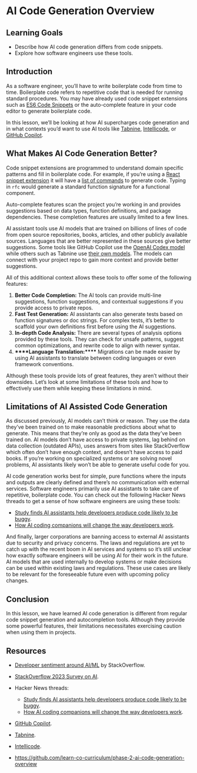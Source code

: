# AI Code Generation Overview

## Learning Goals

- Describe how AI code generation differs from code snippets.
- Explore how software engineers use these tools.

## Introduction

As a software engineer, you’ll have to write boilerplate code from time to time.
Boilerplate code refers to repetitive code that is needed for running standard
procedures. You may have already used code snippet extensions such as
[ES6 Code Snippets](https://marketplace.visualstudio.com/items?itemName=xabikos.JavaScriptSnippets&ssr=false#review-details)
or the auto-complete feature in your code editor to generate boilerplate code.

In this lesson, we’ll be looking at how AI supercharges code generation and in
what contexts you’d want to use AI tools like
[Tabnine](https://www.tabnine.com/),
[Intellicode](https://visualstudio.microsoft.com/services/intellicode/), or
[GitHub Copilot](https://github.com/features/copilot).

## What Makes AI Code Generation Better?

Code snippet extensions are programmed to understand domain specific patterns
and fill in boilerplate code. For example, if you’re using a
[React snippet extension](https://marketplace.visualstudio.com/items?itemName=dsznajder.es7-react-js-snippets)
it will have a
[list of commands](https://github.com/ults-io/vscode-react-javascript-snippets/blob/HEAD/docs/Snippets.md)
to generate code. Typing in `rfc` would generate a standard function signature
for a functional component.

Auto-complete features scan the project you’re working in and provides
suggestions based on data types, function definitions, and package dependencies.
These completion features are usually limited to a few lines.

AI assistant tools use AI models that are trained on billions of lines of code
from open source repositories, books, articles, and other publicly available
sources. Languages that are better represented in these sources give better
suggestions. Some tools like GitHub Copilot use the
[OpenAI Codex model](https://openai.com/blog/openai-codex) while others such as
Tabnine use
[their own models](https://www.tabnine.com/blog/announcing-tabnine-next-generation/).
The models can connect with your project repo to gain more context and provide
better suggestions.

All of this additional context allows these tools to offer some of the following
features:

1. **Better Code Completion:** The AI tools can provide multi-line suggestions,
   function suggestions, and contextual suggestions if you provide access to
   private repos.
2. **Fast Test Generation:** AI assistants can also generate tests based on
   function signatures or doc strings. For complex tests, it’s better to
   scaffold your own definitions first before using the AI suggestions.
3. **In-depth Code Analysis:** There are several types of analysis options
   provided by these tools. They can check for unsafe patterns, suggest common
   optimizations, and rewrite code to align with newer syntax.
4. ********************\*\*\*\*********************Language
   Translation:********************\*\*\*\********************* Migrations can
   be made easier by using AI assistants to translate between coding languages
   or even framework conventions.

Although these tools provide lots of great features, they aren’t without their
downsides. Let’s look at some limitations of these tools and how to effectively
use them while keeping these limitations in mind.

## Limitations of AI Assisted Code Generation

As discussed previously, AI models can’t think or reason. They use the data
they’ve been trained on to make reasonable predictions about what to generate.
This means that they’re only as good as the data they’ve been trained on. AI
models don’t have access to private systems, lag behind on data collection
(outdated APIs), uses answers from sites like StackOverflow which often don’t
have enough context, and doesn’t have access to paid books. If you’re working on
specialized systems or are solving novel problems, AI assistants likely won’t be
able to generate useful code for you.

AI code generation works best for simple, pure functions where the inputs and
outputs are clearly defined and there’s no communication with external services.
Software engineers primarily use AI assistants to take care of repetitive,
boilerplate code. You can check out the following Hacker News threads to get a
sense of how software engineers are using these tools:

- [Study finds AI assistants help developers produce code likely to be buggy](https://news.ycombinator.com/item?id=34137990).
- [How AI coding companions will change the way developers work](https://news.ycombinator.com/item?id=36019109).

And finally, larger corporations are banning access to external AI assistants
due to security and privacy concerns. The laws and regulations are yet to catch
up with the recent boom in AI services and systems so it’s still unclear how
exactly software engineers will be using AI for their work in the future. AI
models that are used internally to develop systems or make decisions can be used
within existing laws and regulations. These use cases are likely to be relevant
for the foreseeable future even with upcoming policy changes.

## Conclusion

In this lesson, we have learned AI code generation is different from regular
code snippet generation and autocompletion tools. Although they provide some
powerful features, their limitations necessitates exercising caution when using
them in projects.

## Resources

- [Developer sentiment around AI/ML](https://stackoverflow.co/labs/developer-sentiment-ai-ml/)
  by StackOverflow.
- [StackOverflow 2023 Survey on AI](https://survey.stackoverflow.co/2023/#ai).
- Hacker News threads:
  - [Study finds AI assistants help developers produce code likely to be buggy](https://news.ycombinator.com/item?id=34137990).
  - [How AI coding companions will change the way developers work](https://news.ycombinator.com/item?id=36019109).
- [GitHub Copilot](https://github.com/features/copilot).
- [Tabnine](https://www.tabnine.com/).
- [Intellicode](https://visualstudio.microsoft.com/services/intellicode/).

- https://github.com/learn-co-curriculum/phase-2-ai-code-generation-overview
